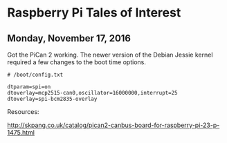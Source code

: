 Raspberry Pi Tales of Interest
==============================

Monday, November 17, 2016
-------------------------

Got the PiCan 2 working. The newer version of the Debian Jessie kernel required
a few changes to the boot time options.

```
# /boot/config.txt

dtparam=spi=on 
dtoverlay=mcp2515-can0,oscillator=16000000,interrupt=25 
dtoverlay=spi-bcm2835-overlay
```

Resources:

http://skpang.co.uk/catalog/pican2-canbus-board-for-raspberry-pi-23-p-1475.html

